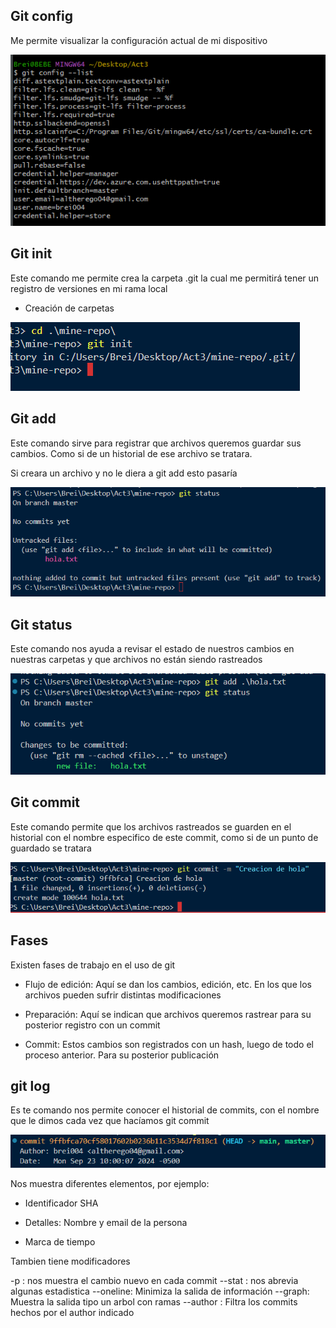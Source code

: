 ## Git config

Me permite visualizar la configuración actual de mi dispositivo

![alt text](image.png)

## Git init

Este comando me permite crea la carpeta .git la cual me permitirá tener un registro de versiones en mi rama local


- Creación de carpetas 

![alt text](image-1.png)

## Git add 

Este comando sirve para registrar que archivos queremos guardar sus cambios. Como si de un historial de ese archivo se tratara. 

Si creara un archivo y no le diera a git add <nombre> esto pasaría

![alt text](image-2.png)

## Git status

Este comando nos ayuda a revisar el estado de nuestros cambios en nuestras carpetas y que archivos no están siendo rastreados

![alt text](image-3.png)

## Git commit

Este comando permite que los archivos rastreados se guarden en el historial con el nombre especifico de este commit, como si de un punto de guardado se tratara

![alt text](image-4.png)

## Fases

Existen fases de trabajo en el uso de git

- Flujo de edición: Aquí se dan los cambios, edición, etc. En los que los archivos pueden sufrir distintas modificaciones

- Preparación: Aquí se indican que archivos queremos rastrear para su posterior registro con un commit

- Commit: Estos cambios son registrados con un hash, luego de todo el proceso anterior. Para su posterior publicación

## git log

Es te comando nos permite conocer el historial de commits, con el nombre que le dimos cada vez que hacíamos git commit

![alt text](image-5.png)

Nos muestra diferentes elementos, por ejemplo:

- Identificador SHA

- Detalles: Nombre y email de la persona

-  Marca de tiempo


Tambien tiene modificadores 

-p : nos muestra el cambio nuevo en cada commit
--stat : nos abrevia algunas estadistica
--oneline: Minimiza la salida de información
--graph: Muestra la salida tipo un arbol con ramas
 --author <author>: Filtra los commits hechos por el author indicado
